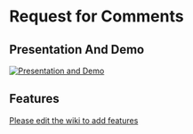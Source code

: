 # Request for Comments

## Presentation And Demo
[![Presentation and Demo](https://i.ytimg.com/vi/7b-6h45KpNs/1.jpg)](https://www.youtube.com/watch?v=7b-6h45KpNs)

## Features
[Please edit the wiki to add features](https://github.com/AntenneaSDK/RFC/wiki/Request-For-Comments)
